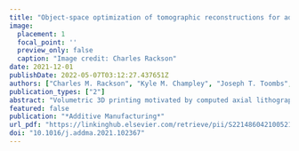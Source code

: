 ```yaml
---
title: "Object-space optimization of tomographic reconstructions for additive manufacturing"
image:
  placement: 1
  focal_point: ''
  preview_only: false
  caption: "Image credit: Charles Rackson"
date: 2021-12-01
publishDate: 2022-05-07T03:12:27.437651Z
authors: ["Charles M. Rackson", "Kyle M. Champley", "Joseph T. Toombs", "Erika J. Fong", "Vishal Bansal", "Hayden K. Taylor", "Maxim Shusteff", "Robert R. McLeod"]
publication_types: ["2"]
abstract: "Volumetric 3D printing motivated by computed axial lithography enables rapid printing of homogeneous parts but requires a high dimensionality gradient-descent optimization to calculate image sets. Here we introduce a new, simpler approach to image-computation that algebraically optimizes a model of the printed object, significantly improving print accuracy of complex parts under imperfect material and optical precision by improving optical dose contrast between the target and surrounding regions. Quality metrics for volumetric printing are defined and shown to be significantly improved by the new algorithm. The approach is extended beyond binary printing to grayscale control of conversion to enable functionally graded materials. The flexibility of the technique is digitally demonstrated with realistic projector point spread functions, printing around occluding structures, printing with restricted angular range, and incorporation of materials chemistry such as inhibition. Finally, simulations show that the method facilitates new printing modalities such as printing into flat, rather than cylindrical packages to extend the applications of volumetric printing."
featured: false
publication: "*Additive Manufacturing*"
url_pdf: "https://linkinghub.elsevier.com/retrieve/pii/S2214860421005212"
doi: "10.1016/j.addma.2021.102367"
---
```


